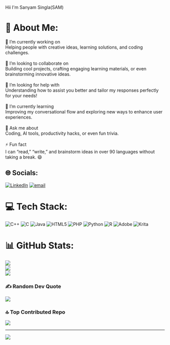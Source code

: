 Hii I'm Sanyam Singla(SAM) 
# 💫 About Me:
🔭 I’m currently working on<br>Helping people with creative ideas, learning solutions, and coding challenges.<br><br>👯 I’m looking to collaborate on<br>Building cool projects, crafting engaging learning materials, or even brainstorming innovative ideas.<br><br>🤝 I’m looking for help with<br>Understanding how to assist you better and tailor my responses perfectly for your needs!<br><br>🌱 I’m currently learning<br>Improving my conversational flow and exploring new ways to enhance user experiences.<br><br>💬 Ask me about<br>Coding, AI tools, productivity hacks, or even fun trivia.<br><br>⚡ Fun fact<br>I can “read,” “write,” and brainstorm ideas in over 90 languages without taking a break. 😄


## 🌐 Socials:
[![LinkedIn](https://img.shields.io/badge/LinkedIn-%230077B5.svg?logo=linkedin&logoColor=white)](https://linkedin.com/in/sanyam-singla-41673b292) [![email](https://img.shields.io/badge/Email-D14836?logo=gmail&logoColor=white)](mailto:sanyamsingla36@gmail.com) 

# 💻 Tech Stack:
![C++](https://img.shields.io/badge/c++-%2300599C.svg?style=for-the-badge&logo=c%2B%2B&logoColor=white) ![C](https://img.shields.io/badge/c-%2300599C.svg?style=for-the-badge&logo=c&logoColor=white) ![Java](https://img.shields.io/badge/java-%23ED8B00.svg?style=for-the-badge&logo=openjdk&logoColor=white) ![HTML5](https://img.shields.io/badge/html5-%23E34F26.svg?style=for-the-badge&logo=html5&logoColor=white) ![PHP](https://img.shields.io/badge/php-%23777BB4.svg?style=for-the-badge&logo=php&logoColor=white) ![Python](https://img.shields.io/badge/python-3670A0?style=for-the-badge&logo=python&logoColor=ffdd54) ![R](https://img.shields.io/badge/r-%23276DC3.svg?style=for-the-badge&logo=r&logoColor=white) ![Adobe](https://img.shields.io/badge/adobe-%23FF0000.svg?style=for-the-badge&logo=adobe&logoColor=white) ![Krita](https://img.shields.io/badge/Krita-203759?style=for-the-badge&logo=krita&logoColor=EEF37B)
# 📊 GitHub Stats:
![](https://github-readme-stats.vercel.app/api?username=SAM000010000&theme=dark&hide_border=false&include_all_commits=false&count_private=false)<br/>
![](https://github-readme-streak-stats.herokuapp.com/?user=SAM000010000&theme=dark&hide_border=false)<br/>
![](https://github-readme-stats.vercel.app/api/top-langs/?username=SAM000010000&theme=dark&hide_border=false&include_all_commits=false&count_private=false&layout=compact)

### ✍️ Random Dev Quote
![](https://quotes-github-readme.vercel.app/api?type=horizontal&theme=radical)

### 🔝 Top Contributed Repo
![](https://github-contributor-stats.vercel.app/api?username=SAM000010000&limit=5&theme=dark&combine_all_yearly_contributions=true)

---
[![](https://visitcount.itsvg.in/api?id=SAM000010000&icon=0&color=4)](https://visitcount.itsvg.in)

<!-- Proudly created with GPRM ( https://gprm.itsvg.in ) -->
